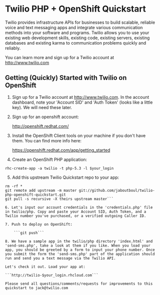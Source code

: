 Twilio PHP + OpenShift Quickstart
=========================
Twilio provides infrastructure APIs for businesses to build scalable, reliable voice and text messaging apps and integrate various communication methods into your software and programs. Twilio allows you to use your existing web development skills, existing code, existing servers, existing databases and existing karma to communication problems quickly and reliably.

You can learn more and sign up for a Twilio account at http://www.twilio.com

Getting (Quickly) Started with Twilio on OpenShift
--------------------
1. Sign up for a Twilio account at http://www.twilio.com. In the account dashboard, note your 'Account SID' and 'Auth Token' (looks like a little key). We will need these later.

2. Sign up for an openshift account:

	http://openshift.redhat.com/

3. Install the OpenShift Client tools on your machine if you don't have them. You can find more info here: 

	https://openshift.redhat.com/app/getting_started

4. Create an OpenShift PHP application:

```rhc-create-app -a twilio -t php-5.3 -l $your_login```

5. Add this upstream Twilio Quickstart repo to your app:

```cd twilio/php
rm -rf *
git remote add upstream -m master git://github.com/jaboutboul/twilio-php-openshift-quickstart.git
git pull -s recursive -X theirs upstream master```

6. Let's input our account credentials in the 'credentials.php' file in twilio/php. Copy and paste your Account SID, Auth Token, and a Twilio number you've purchased, or a verified outgoing Caller ID.

7. Push to deploy on OpenShift:

	```git push```

8. We have a sample app in the twilio/php directory 'index.html' and 'send-sms.php', take a look at them if you like. When you load your app, you should be greeted by a form to input your phone number. Once you submit the form the 'send-sms.php' part of the application should run and send you a text message via the Twilio API.

Let's check it out. Load your app at:

```http://twilio-$your_login.rhcloud.com```

Please send all questions/comments/requests for improvements to this quickstart to jack@twilio.com
